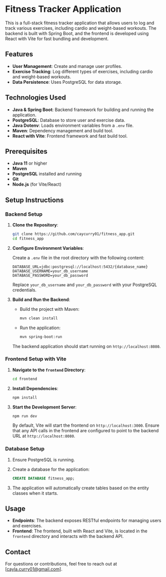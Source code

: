 # Fitness Tracker Application

This is a full-stack fitness tracker application that allows users to log and track various exercises, including cardio and weight-based workouts. The backend is built with Spring Boot, and the frontend is developed using React with Vite for fast bundling and development.

## Features

- **User Management**: Create and manage user profiles.
- **Exercise Tracking**: Log different types of exercises, including cardio and weight-based workouts.
- **Data Persistence**: Uses PostgreSQL for data storage.

## Technologies Used

- **Java & Spring Boot**: Backend framework for building and running the application.
- **PostgreSQL**: Database to store user and exercise data.
- **Java Dotenv**: Loads environment variables from a `.env` file.
- **Maven**: Dependency management and build tool.
- **React with Vite**: Frontend framework and fast build tool.

## Prerequisites

- **Java 11** or higher
- **Maven**
- **PostgreSQL** installed and running
- **Git**
- **Node.js** (for Vite/React)

## Setup Instructions

### Backend Setup

1. **Clone the Repository**:
   ```bash
   git clone https://github.com/caycurry01/fitness_app.git
   cd fitness_app
   ```

2. **Configure Environment Variables**:

   Create a `.env` file in the root directory with the following content:

   ```plaintext
   DATABASE_URL=jdbc:postgresql://localhost:5432/{database_name}
   DATABASE_USERNAME=your_db_username
   DATABASE_PASSWORD=your_db_password
   ```

   Replace `your_db_username` and `your_db_password` with your PostgreSQL credentials.

3. **Build and Run the Backend**:

   - Build the project with Maven:
     ```bash
     mvn clean install
     ```

   - Run the application:
     ```bash
     mvn spring-boot:run
     ```

   The backend application should start running on `http://localhost:8080`.

### Frontend Setup with Vite

1. **Navigate to the `frontend` Directory**:
   ```bash
   cd frontend
   ```

2. **Install Dependencies**:
   ```bash
   npm install
   ```

3. **Start the Development Server**:
   ```bash
   npm run dev
   ```

   By default, Vite will start the frontend on `http://localhost:3000`. Ensure that any API calls in the frontend are configured to point to the backend URL at `http://localhost:8080`.

### Database Setup

1. Ensure PostgreSQL is running.
2. Create a database for the application:
   ```sql
   CREATE DATABASE fitness_app;
   ```

3. The application will automatically create tables based on the entity classes when it starts.

## Usage

- **Endpoints**: The backend exposes RESTful endpoints for managing users and exercises.
- **Frontend**: The frontend, built with React and Vite, is located in the `frontend` directory and interacts with the backend API.

## Contact

For questions or contributions, feel free to reach out at [cayla.curry01@gmail.com].

